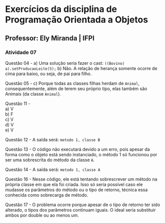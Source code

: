 # Exercícios da disciplina de Programação Orientada a Objetos
## Professor: Ely Miranda | IFPI

### Atividade 07

Questão 04 -
	a) Uma solução seria fazer o cast: `((Bovino) a).setProducaoLeite(5);`
	b) Não. A relação de herança somente ocorre de cima para baixo, ou seja, de pai para filho.
	
Questão 05 - 
	c) Porque todas as classes filhas herdam de `Animal`, consequentemente, além de terem seu próprio tipo, elas também são Animais (da classe `Animal`).
	
Questão 11 - <br>
	a) V <br>
	b) F <br>
	c) V <br>
	d) V <br>
 	e) V <br>
 	
Questão 12 - A saída será: `metodo 1, classe B`

Questão 13 - O código não executará devido a um erro, pois apesar da forma como o objeto está sendo instanciado, o método 1 só funcionou por ser uma sobrescrita do método da classe `A`.

Questão 14 - A saída será: `metodo 1, classe A`

Questão 16 - Nesse código, ele está tentando sobrescrever um método na própria classe em que ela foi criada. Isso só seria possível caso ele mudasse os parâmetros do método ou o tipo de retorno, técnica essa conhecida como sobrecarga de método.

Questão 17 - O problema ocorre porque apesar de o tipo de retorno ter sido alterado, o tipos dos parâmetros continuam iguais. O ideal seria substituir ambos por double ou ao menos um.
